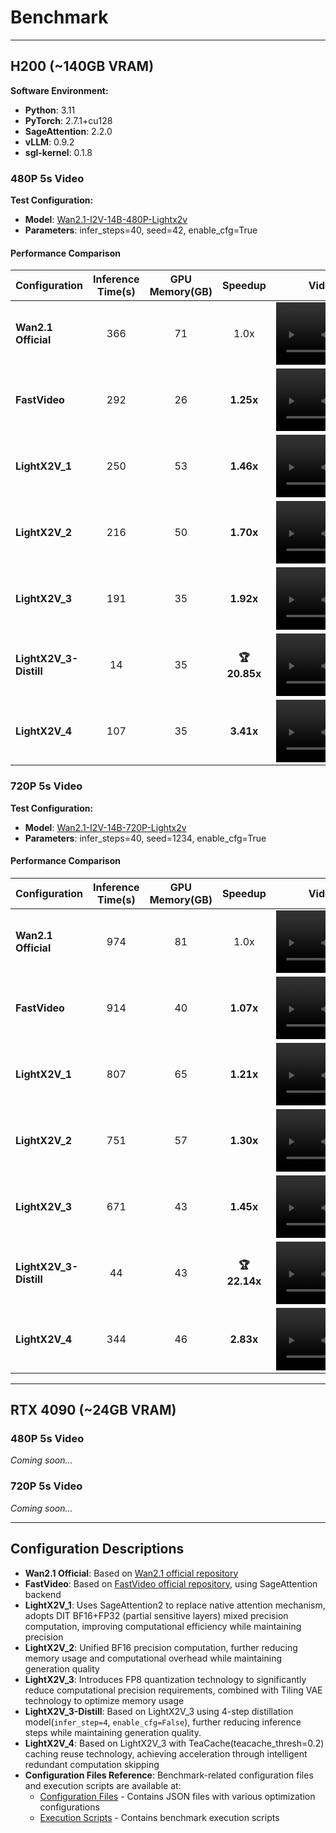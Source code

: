 # Benchmark

---

## H200 (~140GB VRAM)

**Software Environment:**
- **Python**: 3.11
- **PyTorch**: 2.7.1+cu128
- **SageAttention**: 2.2.0
- **vLLM**: 0.9.2
- **sgl-kernel**: 0.1.8

### 480P 5s Video

**Test Configuration:**
- **Model**: [Wan2.1-I2V-14B-480P-Lightx2v](https://huggingface.co/lightx2v/Wan2.1-I2V-14B-480P-Lightx2v)
- **Parameters**: infer_steps=40, seed=42, enable_cfg=True

#### Performance Comparison

| Configuration | Inference Time(s) | GPU Memory(GB) | Speedup | Video Effect |
|:-------------|:-----------------:|:--------------:|:-------:|:------------:|
| **Wan2.1 Official** | 366 | 71 | 1.0x | <video src="https://github.com/user-attachments/assets/24fb112e-c868-4484-b7f0-d9542979c2c3" width="200px"></video> |
| **FastVideo** | 292 | 26 | **1.25x** | <video src="https://github.com/user-attachments/assets/26c01987-441b-4064-b6f4-f89347fddc15" width="200px"></video> |
| **LightX2V_1** | 250 | 53 | **1.46x** | <video src="https://github.com/user-attachments/assets/7bffe48f-e433-430b-91dc-ac745908ba3a" width="200px"></video> |
| **LightX2V_2** | 216 | 50 | **1.70x** | <video src="https://github.com/user-attachments/assets/0a24ca47-c466-433e-8a53-96f259d19841" width="200px"></video> |
| **LightX2V_3** | 191 | 35 | **1.92x** | <video src="https://github.com/user-attachments/assets/970c73d3-1d60-444e-b64d-9bf8af9b19f1" width="200px"></video> |
| **LightX2V_3-Distill** | 14 | 35 | **🏆 20.85x** | <video src="https://github.com/user-attachments/assets/b4dc403c-919d-4ba1-b29f-ef53640c0334" width="200px"></video> |
| **LightX2V_4** | 107 | 35 | **3.41x** | <video src="https://github.com/user-attachments/assets/49cd2760-4be2-432c-bf4e-01af9a1303dd" width="200px"></video> |

### 720P 5s Video

**Test Configuration:**
- **Model**: [Wan2.1-I2V-14B-720P-Lightx2v](https://huggingface.co/lightx2v/Wan2.1-I2V-14B-720P-Lightx2v)
- **Parameters**: infer_steps=40, seed=1234, enable_cfg=True

#### Performance Comparison

| Configuration | Inference Time(s) | GPU Memory(GB) | Speedup | Video Effect |
|:-------------|:-----------------:|:--------------:|:-------:|:------------:|
| **Wan2.1 Official** | 974 | 81 | 1.0x | <video src="https://github.com/user-attachments/assets/a28b3956-ec52-4a8e-aa97-c8baf3129771" width="200px"></video> |
| **FastVideo** | 914 | 40 | **1.07x** | <video src="https://github.com/user-attachments/assets/bd09a886-e61c-4214-ae0f-6ff2711cafa8" width="200px"></video> |
| **LightX2V_1** | 807 | 65 | **1.21x** | <video src="https://github.com/user-attachments/assets/a79aae87-9560-4935-8d05-7afc9909e993" width="200px"></video> |
| **LightX2V_2** | 751 | 57 | **1.30x** | <video src="https://github.com/user-attachments/assets/cb389492-9b33-40b6-a132-84e6cb9fa620" width="200px"></video> |
| **LightX2V_3** | 671 | 43 | **1.45x** | <video src="https://github.com/user-attachments/assets/71c3d085-5d8a-44e7-aac3-412c108d9c53" width="200px"></video> |
| **LightX2V_3-Distill** | 44 | 43 | **🏆 22.14x** | <video src="https://github.com/user-attachments/assets/9fad8806-938f-4527-b064-0c0b58f0f8c2" width="200px"></video> |
| **LightX2V_4** | 344 | 46 | **2.83x** | <video src="https://github.com/user-attachments/assets/c744d15d-9832-4746-b72c-85fa3b87ed0d" width="200px"></video> |

---

## RTX 4090 (~24GB VRAM)

### 480P 5s Video

*Coming soon...*

### 720P 5s Video

*Coming soon...*

---

## Configuration Descriptions

- **Wan2.1 Official**: Based on [Wan2.1 official repository](https://github.com/Wan-Video/Wan2.1)
- **FastVideo**: Based on [FastVideo official repository](https://github.com/hao-ai-lab/FastVideo), using SageAttention backend
- **LightX2V_1**: Uses SageAttention2 to replace native attention mechanism, adopts DIT BF16+FP32 (partial sensitive layers) mixed precision computation, improving computational efficiency while maintaining precision
- **LightX2V_2**: Unified BF16 precision computation, further reducing memory usage and computational overhead while maintaining generation quality
- **LightX2V_3**: Introduces FP8 quantization technology to significantly reduce computational precision requirements, combined with Tiling VAE technology to optimize memory usage
- **LightX2V_3-Distill**: Based on LightX2V_3 using 4-step distillation model(`infer_step=4`, `enable_cfg=False`), further reducing inference steps while maintaining generation quality.
- **LightX2V_4**: Based on LightX2V_3 with TeaCache(teacache_thresh=0.2) caching reuse technology, achieving acceleration through intelligent redundant computation skipping
- **Configuration Files Reference**: Benchmark-related configuration files and execution scripts are available at:
  - [Configuration Files](https://github.com/ModelTC/LightX2V/tree/main/configs/bench) - Contains JSON files with various optimization configurations
  - [Execution Scripts](https://github.com/ModelTC/LightX2V/tree/main/scripts/bench) - Contains benchmark execution scripts
